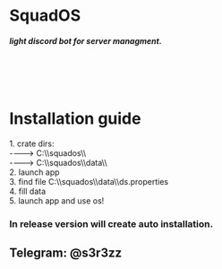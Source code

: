 <h1>SquadOS</h1>
<h5>light discord bot for server managment.</h5>
<br>
<br>
<br>

<h1>Installation guide</h1>
1. crate dirs:<br>
----> C:\\squados\\<br>
----> C:\\squados\\data\\<br>
2. launch app<br>
3. find file C:\\squados\\data\\ds.properties<br>
4. fill data<br>
5. launch app and use os!<br>




<h3>In release version will create auto installation.</h3>

<h2>Telegram: @s3r3zz</h2>
